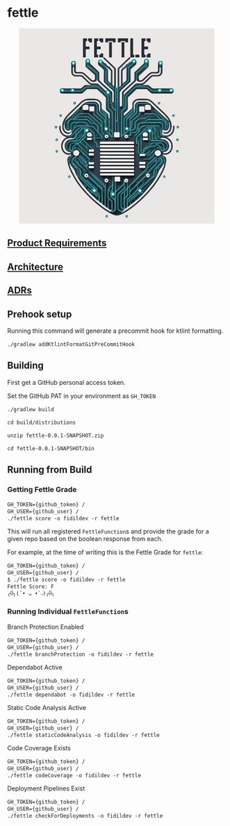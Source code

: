 # fettle

<p align="center">
  <img src="/doc/diagrams/fettle-logo.png">
</p>

## [Product Requirements](./doc/prd.md)

## [Architecture](./doc/architecture.md)

## [ADRs](https://fidildev.github.io/fettle/doc/adr/index.html)

## Prehook setup

Running this command will generate a precommit hook for ktlint formatting.

```shell
./gradlew addKtlintFormatGitPreCommitHook
```

## Building

First get a GitHub personal access token.

Set the GitHub PAT in your environment as `GH_TOKEN`

```shell
./gradlew build
```

```shell
cd build/distributions
```

```shell
unzip fettle-0.0.1-SNAPSHOT.zip
```

```shell
cd fettle-0.0.1-SNAPSHOT/bin
```

## Running from Build

### Getting Fettle Grade

```shell
GH_TOKEN={github_token} /
GH_USER={github_user} /
./fettle score -o fidildev -r fettle
```

This will run all registered `FettleFunction`s and provide the grade for a given repo based on the boolean response from
each.

For example, at the time of writing this is the Fettle Grade for `fettle`:

```shell
GH_TOKEN={github_token} /
GH_USER={github_user} /
$ ./fettle score -o fidildev -r fettle
Fettle Score: F
╭ᥥ╮(´• ᴗ •`˵)╭ᥥ╮
```

### Running Individual `FettleFunction`s

Branch Protection Enabled

```shell
GH_TOKEN={github_token} /
GH_USER={github_user} /
./fettle branchProtection -o fidildev -r fettle
```

Dependabot Active

```shell
GH_TOKEN={github_token} /
GH_USER={github_user} /
./fettle dependabot -o fidildev -r fettle
```

Static Code Analysis Active

```shell
GH_TOKEN={github_token} /
GH_USER={github_user} /
./fettle staticCodeAnalysis -o fidildev -r fettle
```

Code Coverage Exists

```shell
GH_TOKEN={github_token} /
GH_USER={github_user} /
./fettle codeCoverage -o fidildev -r fettle
```

Deployment Pipelines Exist

```shell
GH_TOKEN={github_token} /
GH_USER={github_user} /
./fettle checkForDeployments -o fidildev -r fettle
```
